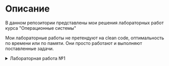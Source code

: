 # Описание 
В данном репозитории представлены мои решения лабораторных работ курса "Операционные системы"

Мои лабораторные работы не претендуют на clean code, оптимальность по времени или по памяти. Они просто работают и выполняют поставленные задачи. 

<details>
<summary>
Лабораторная работа №1
</summary>

- [Условие, вариант 6](https://cloud.mail.ru/public/aAsW/az5evQCC1/lab_work_1_v4.pdf)
- [Реализация](https://github.com/kvassenjoyer/MAI_OS_Labs_3sem/blob/develop/lab1/src)
- [Отчет]()

</details>

